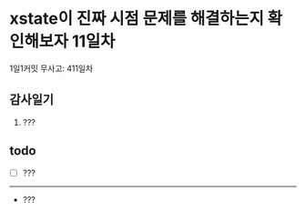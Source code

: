 # xstate이 진짜 시점 문제를 해결하는지 확인해보자 11일차

1일1커밋 무사고: 411일차

## 감사일기

1. ???

## todo

- [ ] ???

---

- ???
